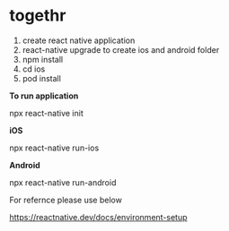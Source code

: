 # togethr

1) create react native application
2) react-native upgrade to create ios and android folder
3) npm install
4) cd ios
5) pod install

**To run application**

npx react-native init

**iOS**

npx react-native run-ios

**Android**

npx react-native run-android

For refernce please use below

https://reactnative.dev/docs/environment-setup
